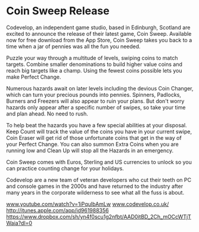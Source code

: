 # Coin Sweep Release

Codevelop, an independent game studio, based in Edinburgh, Scotland are excited to announce the release of their latest game, Coin Sweep. Available now for free download from the App Store, Coin Sweep takes you back to a time when a jar of pennies was all the fun you needed.

Puzzle your way through a multitude of levels, swiping coins to match targets. Combine smaller denominations to build higher value coins and reach big targets like a champ. Using the fewest coins possible lets you make Perfect Change.

Numerous hazards await on later levels including the devious Coin Changer, which can turn your precious pounds into pennies. Spinners, Padlocks, Burners and Freezers will also appear to ruin your plans. But don't worry hazards only appear after a specific number of swipes, so take your time and plan ahead. No need to rush.

To help beat the hazards you have a few special abilities at your disposal. Keep Count will track the value of the coins you have in your current swipe, Coin Eraser will get rid of those unfortunate coins that get in the way of your Perfect Change. You can also summon Extra Coins when you are running low and Clean Up will stop all the Hazards in an emergency.

Coin Sweep comes with Euros, Sterling and US currencies to unlock so you can practice counting change for your holidays.

Codevelop are a new team of veteran developers who cut their teeth on PC and console games in the 2000s and have returned to the industry after many years in the corporate wilderness to see what all the fuss is about.

www.youtube.com/watch?v=1iPquIbAmLw
www.codevelop.co.uk/
http://itunes.apple.com/app/id961988356
https://www.dropbox.com/sh/yn4f0scu1g2nfbt/AAD0itBD_2Ch_mOCcWTjTWaia?dl=0

